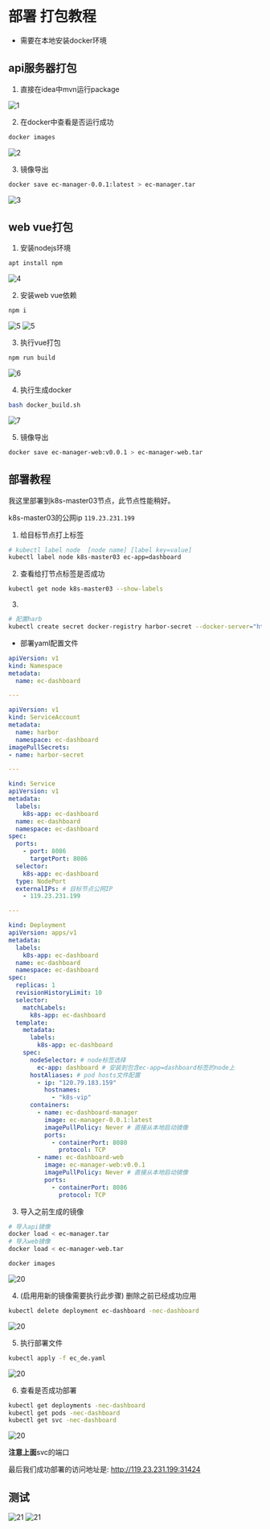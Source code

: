# 部署 打包教程

- 需要在本地安装docker环境

## api服务器打包

1. 直接在idea中mvn运行package

![1](images/2.png)

2. 在docker中查看是否运行成功

```sh
docker images
```

![2](images/3.png)

3. 镜像导出

```sh
docker save ec-manager-0.0.1:latest > ec-manager.tar
```

![3](images/11.png)


## web vue打包

1. 安装nodejs环境

```sh
apt install npm
```

![4](images/4.png)

2. 安装web vue依赖

```sh
npm i
```
![5](images/5.png)
![5](images/6.png)

3. 执行vue打包

```sh
npm run build
```

![6](images/7.png)

4. 执行生成docker

```sh
bash docker_build.sh
```

![7](images/8.png)

5. 镜像导出

```sh
docker save ec-manager-web:v0.0.1 > ec-manager-web.tar
```


## 部署教程

我这里部署到k8s-master03节点，此节点性能稍好。

k8s-master03的公网ip `119.23.231.199`

1. 给目标节点打上标签

```sh
# kubectl label node  [node name] [label key=value]
kubectl label node k8s-master03 ec-app=dashboard
```

2. 查看给打节点标签是否成功

```sh
kubectl get node k8s-master03 --show-labels
```

3.

```sh
# 配置harb
kubectl create secret docker-registry harbor-secret --docker-server="http://119.23.231.199" --docker-username="admin" --docker-password="Pass01:)!!"
```

- 部署yaml配置文件

```yaml
apiVersion: v1
kind: Namespace
metadata:
  name: ec-dashboard

---

apiVersion: v1
kind: ServiceAccount
metadata:
  name: harbor
  namespace: ec-dashboard
imagePullSecrets:
- name: harbor-secret

---

kind: Service
apiVersion: v1
metadata:
  labels:
    k8s-app: ec-dashboard
  name: ec-dashboard
  namespace: ec-dashboard
spec:
  ports:
    - port: 8086
      targetPort: 8086
  selector:
    k8s-app: ec-dashboard
  type: NodePort
  externalIPs: # 目标节点公网IP
    - 119.23.231.199

---

kind: Deployment
apiVersion: apps/v1
metadata:
  labels:
    k8s-app: ec-dashboard
  name: ec-dashboard
  namespace: ec-dashboard
spec:
  replicas: 1
  revisionHistoryLimit: 10
  selector:
    matchLabels:
      k8s-app: ec-dashboard
  template:
    metadata:
      labels:
        k8s-app: ec-dashboard
    spec:
      nodeSelector: # node标签选择 
        ec-app: dashboard # 安装到包含ec-app=dashboard标签的node上
      hostAliases: # pod hosts文件配置
        - ip: "120.79.183.159"
          hostnames:
            - "k8s-vip"
      containers:
        - name: ec-dashboard-manager
          image: ec-manager-0.0.1:latest
          imagePullPolicy: Never # 直接从本地启动镜像
          ports:
            - containerPort: 8080
              protocol: TCP
        - name: ec-dashboard-web
          image: ec-manager-web:v0.0.1
          imagePullPolicy: Never # 直接从本地启动镜像
          ports:
            - containerPort: 8086
              protocol: TCP

```

3. 导入之前生成的镜像

```sh
# 导入api镜像
docker load < ec-manager.tar
# 导入web镜像
docker load < ec-manager-web.tar

docker images
```

![20](images/18.png)

4. (启用用新的镜像需要执行此步骤) 删除之前已经成功应用

```sh
kubectl delete deployment ec-dashboard -nec-dashboard
```

![20](images/23.png)

5. 执行部署文件

```sh
kubectl apply -f ec_de.yaml
```

![20](images/19.png)

6. 查看是否成功部署

```sh
kubectl get deployments -nec-dashboard
kubectl get pods -nec-dashboard
kubectl get svc -nec-dashboard
```

![20](images/20.png)

**注意上面**svc的端口

最后我们成功部署的访问地址是: http://119.23.231.199:31424

## 测试

![21](images/21.png)
![21](images/22.png)